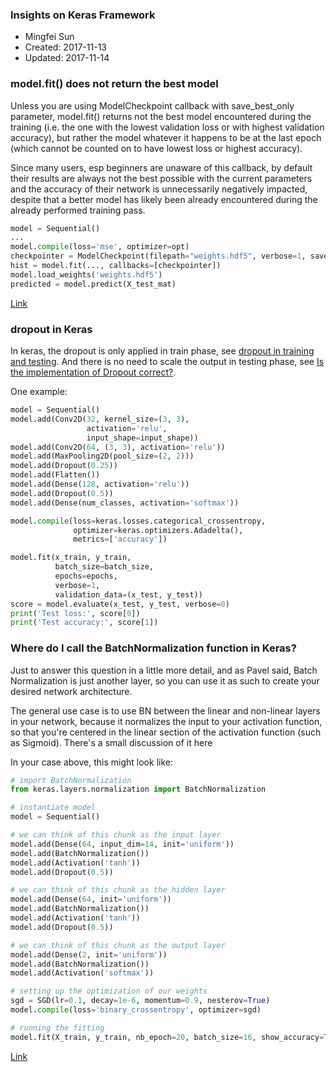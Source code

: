 ### Insights on Keras Framework
* Mingfei Sun
* Created: 2017-11-13
* Updated: 2017-11-14

### model.fit() does not return the best model
Unless you are using ModelCheckpoint callback with save_best_only parameter, model.fit() returns not the best model encountered during the training (i.e. the one with the lowest validation loss or with highest validation accuracy), but rather the model whatever it happens to be at the last epoch (which cannot be counted on to have lowest loss or highest accuracy).

Since many users, esp beginners are unaware of this callback, by default their results are always not the best possible with the current parameters and the accuracy of their network is unnecessarily negatively impacted, despite that a better model has likely been already encountered during the already performed training pass.

``` python
model = Sequential()
...
model.compile(loss='mse', optimizer=opt)
checkpointer = ModelCheckpoint(filepath="weights.hdf5", verbose=1, save_best_only=True)
hist = model.fit(..., callbacks=[checkpointer])
model.load_weights('weights.hdf5')
predicted = model.predict(X_test_mat)
```

[Link](https://github.com/fchollet/keras/issues/2768)

### dropout in Keras
In keras, the dropout is only applied in train phase, see [dropout in training and testing](https://github.com/fchollet/keras/issues/5357). And there is no need to scale the output in testing phase, see [Is the implementation of Dropout correct?](https://github.com/fchollet/keras/issues/3305). 

One example:
``` python
model = Sequential()
model.add(Conv2D(32, kernel_size=(3, 3),
                 activation='relu',
                 input_shape=input_shape))
model.add(Conv2D(64, (3, 3), activation='relu'))
model.add(MaxPooling2D(pool_size=(2, 2)))
model.add(Dropout(0.25))
model.add(Flatten())
model.add(Dense(128, activation='relu'))
model.add(Dropout(0.5))
model.add(Dense(num_classes, activation='softmax'))

model.compile(loss=keras.losses.categorical_crossentropy,
              optimizer=keras.optimizers.Adadelta(),
              metrics=['accuracy'])

model.fit(x_train, y_train,
          batch_size=batch_size,
          epochs=epochs,
          verbose=1,
          validation_data=(x_test, y_test))
score = model.evaluate(x_test, y_test, verbose=0)
print('Test loss:', score[0])
print('Test accuracy:', score[1])
```

### Where do I call the BatchNormalization function in Keras?
Just to answer this question in a little more detail, and as Pavel said, Batch Normalization is just another layer, so you can use it as such to create your desired network architecture.

The general use case is to use BN between the linear and non-linear layers in your network, because it normalizes the input to your activation function, so that you're centered in the linear section of the activation function (such as Sigmoid). There's a small discussion of it here

In your case above, this might look like:
``` python
# import BatchNormalization
from keras.layers.normalization import BatchNormalization

# instantiate model
model = Sequential()

# we can think of this chunk as the input layer
model.add(Dense(64, input_dim=14, init='uniform'))
model.add(BatchNormalization())
model.add(Activation('tanh'))
model.add(Dropout(0.5))

# we can think of this chunk as the hidden layer    
model.add(Dense(64, init='uniform'))
model.add(BatchNormalization())
model.add(Activation('tanh'))
model.add(Dropout(0.5))

# we can think of this chunk as the output layer
model.add(Dense(2, init='uniform'))
model.add(BatchNormalization())
model.add(Activation('softmax'))

# setting up the optimization of our weights 
sgd = SGD(lr=0.1, decay=1e-6, momentum=0.9, nesterov=True)
model.compile(loss='binary_crossentropy', optimizer=sgd)

# running the fitting
model.fit(X_train, y_train, nb_epoch=20, batch_size=16, show_accuracy=True, validation_split=0.2, verbose = 2)
```
[Link](https://stackoverflow.com/questions/34716454/where-do-i-call-the-batchnormalization-function-in-keras)
